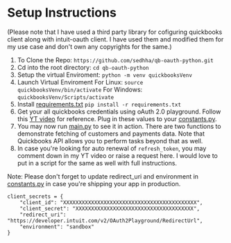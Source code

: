 # Setup Instructions

(Please note that I have used a third party library for cofiguring quickbooks client along with intuit-oauth client. I have used them and modified them for my use case and don't own any copyrights for the same.)

1. To Clone the Repo:
   `https://github.com/sedhha/qb-oauth-python.git`
2. Cd into the root directory:
   `cd qb-oauth-python`
3. Setup the virtual Enviroment:
   `python -m venv quickbooksVenv`
4. Launch Virtual Enviroment
   For Linux:
   `source quickbooksVenv/bin/activate`
   For Windows:
   `quickbooksVenv/Scripts/activate`
5. Install [requirements.txt](requirements.txt)
   `pip install -r requirements.txt`
6. Get your all quickbooks credentials using oAuth 2.0 playground. Follow this [YT video](https://www.youtube.com/watch?) for reference. Plug in these values to your [constants.py](constants.py).
7. You may now run [main.py](main.py) to see it in action. There are two functions to demonstrate fetching of customers and payments data. Note that Quickbooks API allows you to perform tasks beyond that as well.
8. In case you're looking for auto renewal of `refresh_token`, you may comment down in my YT video or raise a request here. I would love to put in a script for the same as well with full instructions.

Note: Please don't forget to update redirect_uri and environment in [constants.py](constants.py) in case you're shipping your app in production.

```
client_secrets = {
    "client_id": "XXXXXXXXXXXXXXXXXXXXXXXXXXXXXXXXXXXXXXXXXXX",
    "client_secret": "XXXXXXXXXXXXXXXXXXXXXXXXXXXXXXXXXXXXXX",
    "redirect_uri": "https://developer.intuit.com/v2/OAuth2Playground/RedirectUrl",
    "environment": "sandbox"
}
```
